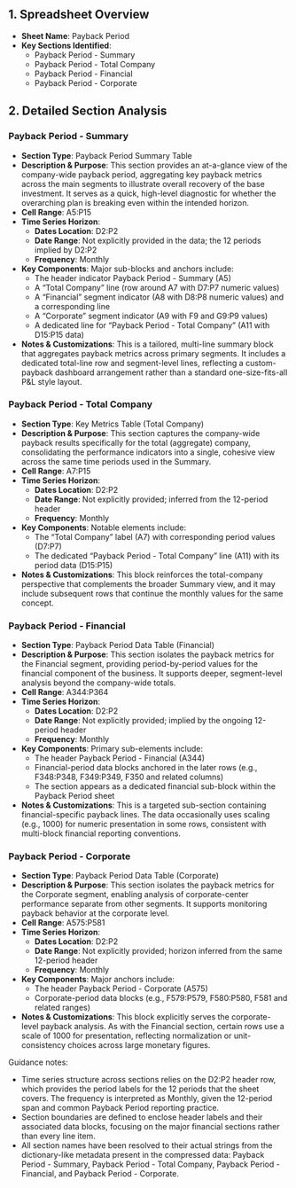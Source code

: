 ## 1. Spreadsheet Overview
- **Sheet Name**: Payback Period
- **Key Sections Identified**:
  - Payback Period - Summary
  - Payback Period - Total Company
  - Payback Period - Financial
  - Payback Period - Corporate

## 2. Detailed Section Analysis

### Payback Period - Summary
- **Section Type**: Payback Period Summary Table
- **Description & Purpose**: This section provides an at-a-glance view of the company-wide payback period, aggregating key payback metrics across the main segments to illustrate overall recovery of the base investment. It serves as a quick, high-level diagnostic for whether the overarching plan is breaking even within the intended horizon.
- **Cell Range**: A5:P15
- **Time Series Horizon**:
  - **Dates Location**: D2:P2
  - **Date Range**: Not explicitly provided in the data; the 12 periods implied by D2:P2
  - **Frequency**: Monthly
- **Key Components**: Major sub-blocks and anchors include:
  - The header indicator Payback Period - Summary (A5)
  - A “Total Company” line (row around A7 with D7:P7 numeric values)
  - A “Financial” segment indicator (A8 with D8:P8 numeric values) and a corresponding line
  - A “Corporate” segment indicator (A9 with F9 and G9:P9 values)
  - A dedicated line for “Payback Period - Total Company” (A11 with D15:P15 data)
- **Notes & Customizations**: This is a tailored, multi-line summary block that aggregates payback metrics across primary segments. It includes a dedicated total-line row and segment-level lines, reflecting a custom-payback dashboard arrangement rather than a standard one-size-fits-all P&L style layout.

### Payback Period - Total Company
- **Section Type**: Key Metrics Table (Total Company)
- **Description & Purpose**: This section captures the company-wide payback results specifically for the total (aggregate) company, consolidating the performance indicators into a single, cohesive view across the same time periods used in the Summary.
- **Cell Range**: A7:P15
- **Time Series Horizon**:
  - **Dates Location**: D2:P2
  - **Date Range**: Not explicitly provided; inferred from the 12-period header
  - **Frequency**: Monthly
- **Key Components**: Notable elements include:
  - The “Total Company” label (A7) with corresponding period values (D7:P7)
  - The dedicated “Payback Period - Total Company” line (A11) with its period data (D15:P15)
- **Notes & Customizations**: This block reinforces the total-company perspective that complements the broader Summary view, and it may include subsequent rows that continue the monthly values for the same concept.

### Payback Period - Financial
- **Section Type**: Payback Period Data Table (Financial)
- **Description & Purpose**: This section isolates the payback metrics for the Financial segment, providing period-by-period values for the financial component of the business. It supports deeper, segment-level analysis beyond the company-wide totals.
- **Cell Range**: A344:P364
- **Time Series Horizon**:
  - **Dates Location**: D2:P2
  - **Date Range**: Not explicitly provided; implied by the ongoing 12-period header
  - **Frequency**: Monthly
- **Key Components**: Primary sub-elements include:
  - The header Payback Period - Financial (A344)
  - Financial-period data blocks anchored in the later rows (e.g., F348:P348, F349:P349, F350 and related columns)
  - The section appears as a dedicated financial sub-block within the Payback Period sheet
- **Notes & Customizations**: This is a targeted sub-section containing financial-specific payback lines. The data occasionally uses scaling (e.g., 1000) for numeric presentation in some rows, consistent with multi-block financial reporting conventions.

### Payback Period - Corporate
- **Section Type**: Payback Period Data Table (Corporate)
- **Description & Purpose**: This section isolates the payback metrics for the Corporate segment, enabling analysis of corporate-center performance separate from other segments. It supports monitoring payback behavior at the corporate level.
- **Cell Range**: A575:P581
- **Time Series Horizon**:
  - **Dates Location**: D2:P2
  - **Date Range**: Not explicitly provided; horizon inferred from the same 12-period header
  - **Frequency**: Monthly
- **Key Components**: Major anchors include:
  - The header Payback Period - Corporate (A575)
  - Corporate-period data blocks (e.g., F579:P579, F580:P580, F581 and related ranges)
- **Notes & Customizations**: This block explicitly serves the corporate-level payback analysis. As with the Financial section, certain rows use a scale of 1000 for presentation, reflecting normalization or unit-consistency choices across large monetary figures.

Guidance notes:
- Time series structure across sections relies on the D2:P2 header row, which provides the period labels for the 12 periods that the sheet covers. The frequency is interpreted as Monthly, given the 12-period span and common Payback Period reporting practice.
- Section boundaries are defined to enclose header labels and their associated data blocks, focusing on the major financial sections rather than every line item.
- All section names have been resolved to their actual strings from the dictionary-like metadata present in the compressed data: Payback Period - Summary, Payback Period - Total Company, Payback Period - Financial, and Payback Period - Corporate.